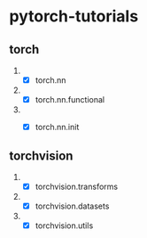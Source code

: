 # pytorch-tutorials

## torch
1. - [x] torch.nn
1. - [x] torch.nn.functional
1. - [x] torch.nn.init


## torchvision
1. - [x] torchvision.transforms
1. - [x] torchvision.datasets
1. - [x] torchvision.utils